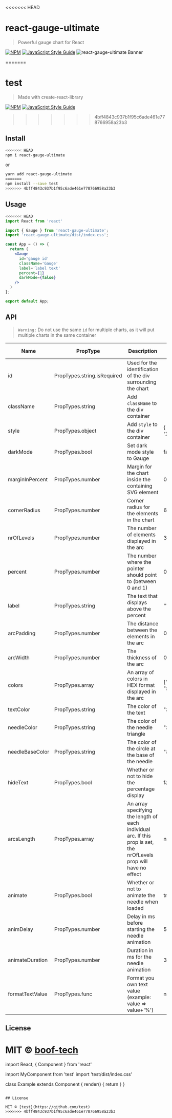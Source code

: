 <<<<<<< HEAD
# react-gauge-ultimate

> Powerful gauge chart for React

[![NPM](https://img.shields.io/npm/v/react-gauge-ultimate.svg)](https://www.npmjs.com/package/react-gauge-ultimate) [![JavaScript Style Guide](https://img.shields.io/badge/code_style-standard-brightgreen.svg)](https://standardjs.com)
![react-gauge-ultimate Banner](https://user-images.githubusercontent.com/76048512/117805590-6379b780-b26e-11eb-8b0f-c7aa525fa899.png)

=======
# test

> Made with create-react-library

[![NPM](https://img.shields.io/npm/v/test.svg)](https://www.npmjs.com/package/test) [![JavaScript Style Guide](https://img.shields.io/badge/code_style-standard-brightgreen.svg)](https://standardjs.com)
>>>>>>> 4bff4843c937b1f95c6ade461e778766958a23b3

## Install

```bash
<<<<<<< HEAD
npm i react-gauge-ultimate
```
or
```bash
yarn add react-gauge-ultimate
=======
npm install --save test
>>>>>>> 4bff4843c937b1f95c6ade461e778766958a23b3
```

## Usage

```jsx
<<<<<<< HEAD
import React from 'react'

import { Gauge } from 'react-gauge-ultimate';
import 'react-gauge-ultimate/dist/index.css';

const App = () => {
  return (
    <Gauge
      id='gauge id'
      className='Gauge'
      label='label text'
      percent={1}
      darkMode={false}
    />
  )
};

export default App;
```

## API

> `Warning:` Do not use the same `id` for multiple charts, as it will put multiple charts in the same container

| Name            | PropType                    | Description                                                    | Default value          |
|-----------------|-----------------------------|----------------------------------------------------------------|------------------------|
| id              | PropTypes.string.isRequired | Used for the identification of the div surrounding the chart   |                        |
| className       | PropTypes.string            | Add `className` to the div container                           |                        |
| style           | PropTypes.object            | Add `style` to the div container                               | { width: '100%' }      |
| darkMode        | PropTypes.bool              | Set dark mode style to Gauge                                   | false      |
| marginInPercent | PropTypes.number            | Margin for the chart inside the containing SVG element         | 0.05                   |
| cornerRadius    | PropTypes.number            | Corner radius for the elements in the chart                    | 6                      |
| nrOfLevels      | PropTypes.number            | The number of elements displayed in the arc                    | 3                      |
| percent         | PropTypes.number            | The number where the pointer should point to (between 0 and 1) | 0.4                    |
| label           | PropTypes.string            | The text that displays above the percent                       | ''                     |
| arcPadding      | PropTypes.number            | The distance between the elements in the arc                   | 0.05                   |
| arcWidth        | PropTypes.number            | The thickness of the arc                                       | 0.2                    |
| colors          | PropTypes.array             | An array of colors in HEX format displayed in the arc          | ["#00FF00", "#FF0000"] |
| textColor       | PropTypes.string            | The color of the text                                          | "#FFFFFF"              |
| needleColor     | PropTypes.string            | The color of the needle triangle                               | "#464A4F"              |
| needleBaseColor | PropTypes.string            | The color of the circle at the base of the needle              | "#464A4F"              |
| hideText        | PropTypes.bool              | Whether or not to hide the percentage display                  | false                  |
| arcsLength      | PropTypes.array             | An array specifying the length of each individual arc. If this prop is set, the nrOfLevels prop will have no effect      | none                   |
| animate         | PropTypes.bool              | Whether or not to animate the needle when loaded               | true                   |
| animDelay       | PropTypes.number            | Delay in ms before starting the needle animation               | 500                    |
| animateDuration | PropTypes.number            | Duration in ms for the needle animation                        | 3000                   |
| formatTextValue | PropTypes.func              | Format you own text value (example: value => value+'%')        | null                   |

## License

MIT © [boof-tech](https://github.com/boof-tech)
=======
import React, { Component } from 'react'

import MyComponent from 'test'
import 'test/dist/index.css'

class Example extends Component {
  render() {
    return <MyComponent />
  }
}
```

## License

MIT © [test](https://github.com/test)
>>>>>>> 4bff4843c937b1f95c6ade461e778766958a23b3
